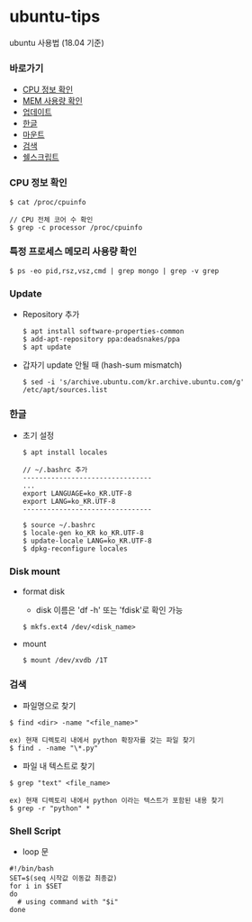 # ubuntu-tips
ubuntu 사용법 (18.04 기준)

### 바로가기
* [CPU 정보 확인](#cpu)
* [MEM 사용량 확인](#mem)
* [업데이트](#update)
* [한글](#korean)
* [마운트](#mount)
* [검색](#find)
* [쉘스크립트](#sh)

### <a name="cpu">CPU 정보 확인</a>
```
$ cat /proc/cpuinfo

// CPU 전체 코어 수 확인
$ grep -c processor /proc/cpuinfo
```

### <a name="mem">특정 프로세스 메모리 사용량 확인</a>
```
$ ps -eo pid,rsz,vsz,cmd | grep mongo | grep -v grep
```

### <a name="update">Update</a>
* Repository 추가
  ```
  $ apt install software-properties-common
  $ add-apt-repository ppa:deadsnakes/ppa
  $ apt update
  ```

* 갑자기 update 안될 때 (hash-sum mismatch)
  ```
  $ sed -i 's/archive.ubuntu.com/kr.archive.ubuntu.com/g' /etc/apt/sources.list
  ```

### <a name="korean">한글</a>
* 초기 설정
  ```
  $ apt install locales

  // ~/.bashrc 추가
  --------------------------------
  ...
  export LANGUAGE=ko_KR.UTF-8
  export LANG=ko_KR.UTF-8
  --------------------------------

  $ source ~/.bashrc
  $ locale-gen ko_KR ko_KR.UTF-8
  $ update-locale LANG=ko_KR.UTF-8
  $ dpkg-reconfigure locales
  ```

### <a name="mount">Disk mount</a>
* format disk
  * disk 이름은 'df -h' 또는 'fdisk'로 확인 가능
  ```
  $ mkfs.ext4 /dev/<disk_name>
  ```

* mount
  ```
  $ mount /dev/xvdb /1T
  ```

### <a name="find">검색</a>
  * 파일명으로 찾기
  ```
  $ find <dir> -name "<file_name>"

  ex) 현재 디렉토리 내에서 python 확장자를 갖는 파일 찾기
  $ find . -name "\*.py"
  ```

  * 파일 내 텍스트로 찾기
  ```
  $ grep "text" <file_name>

  ex) 현재 디렉토리 내에서 python 이라는 텍스트가 포함된 내용 찾기
  $ grep -r "python" *
  ```

### <a name="sh">Shell Script</a>
  - loop 문
  ```
  #!/bin/bash
  SET=$(seq 시작값 이동값 최종값)
  for i in $SET
  do
    # using command with "$i"
  done
  ```
